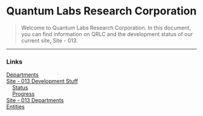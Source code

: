 # Quantum Labs Research Corporation

> Welcome to Quantum Labs Research Corporation. In this document, you can find information on QRLC and the development status of our current site, Site - 013.

---

### Links
[Departments](./General/Departments/)  
[Site - 013 Development Stuff](./Site%20-%20013/Development/)  
&nbsp;&nbsp;&nbsp;&nbsp;[Status](./Site%20-%20013/Development/Development%20Status.md)  
&nbsp;&nbsp;&nbsp;&nbsp;[Progress](./Site%20-%20013/Development/Progress.md)  
[Site - 013 Departments](./Site%20-%20013/General%20Information/Departments/Department%20List.md)  
[Entities](./General/Entities/Entity%20List.md)
